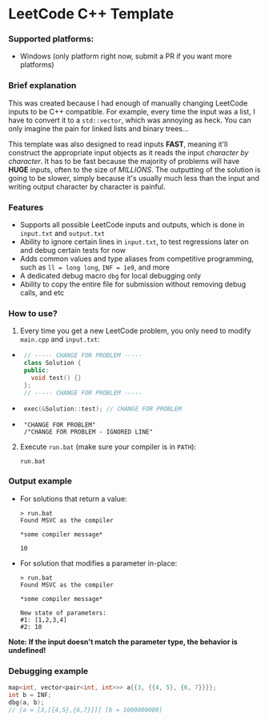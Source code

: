 # LeetCode C++ Template

### Supported platforms:

- Windows (only platform right now, submit a PR if you want more platforms)

### Brief explanation

This was created because I had enough of manually changing LeetCode inputs to be C++ compatible. For example, every time the input was a list, I have to convert it to a `std::vector`, which was annoying as heck. You can only imagine the pain for linked lists and binary trees...

This template was also designed to read inputs **FAST**, meaning it'll construct the appropriate input objects as it reads the input *character by character*. It has to be fast because the majority of problems will have **HUGE** inputs, often to the size of *MILLIONS*. The outputting of the solution is going to be slower, simply because it's usually much less than the input and writing output character by character is painful.

### Features

- Supports all possible LeetCode inputs and outputs, which is done in `input.txt` and `output.txt`
- Ability to ignore certain lines in `input.txt`, to test regressions later on and debug certain tests for now
- Adds common values and type aliases from competitive programming, such as `ll = long long`, `INF = 1e9`, and more
- A dedicated debug macro `dbg` for local debugging only
- Ability to copy the entire file for submission without removing debug calls, and etc

### How to use?

1. Every time you get a new LeetCode problem, you only need to modify `main.cpp` and `input.txt`:
  - ```cpp
     // ----- CHANGE FOR PROBLEM -----
     class Solution {
     public:
       void test() {}
     };
     // ----- CHANGE FOR PROBLEM -----
     ```

  - ```cpp
     exec(&Solution::test); // CHANGE FOR PROBLEM
     ```

  - ```
     "CHANGE FOR PROBLEM"
     /"CHANGE FOR PROBLEM - IGNORED LINE"
     ```

2. Execute `run.bat` (make sure your compiler is in `PATH`):
    ```
    run.bat
    ```

### Output example

- For solutions that return a value:
  ```
  > run.bat
  Found MSVC as the compiler

  *some compiler message*

  10
  ```

- For solution that modifies a parameter in-place:
    ```
  > run.bat
  Found MSVC as the compiler

  *some compiler message*

  New state of parameters:
  #1: [1,2,3,4]
  #2: 10
  ```

**Note: If the input doesn't match the parameter type, the behavior is undefined!**

### Debugging example

```cpp
map<int, vector<pair<int, int>>> a{{3, {{4, 5}, {6, 7}}}};
int b = INF;
dbg(a, b);
// [a = [3,[{4,5},{6,7}]]] [b = 1000000000]
```
